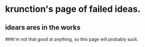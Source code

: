 # krunction's page of failed ideas.

## idears ares in the works

###i'm not that good at anything, so this page will probably suck.
